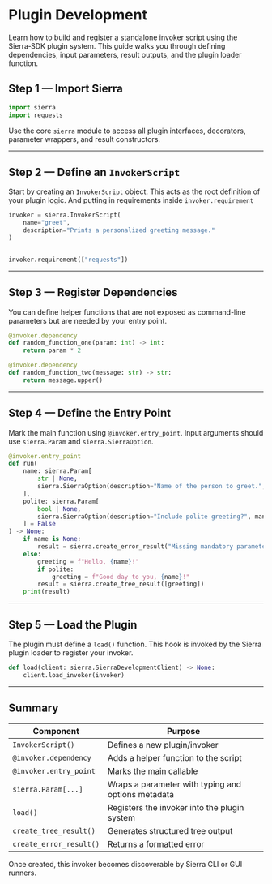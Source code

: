 # Plugin Development

Learn how to build and register a standalone invoker script using the Sierra‑SDK plugin system. This guide walks you through defining dependencies, input parameters, result outputs, and the plugin loader function.

## Step 1 — Import Sierra

```python
import sierra
import requests
```

Use the core `sierra` module to access all plugin interfaces, decorators, parameter wrappers, and result constructors.

---

## Step 2 — Define an `InvokerScript`

Start by creating an `InvokerScript` object. This acts as the root definition of your plugin logic. And putting in requirements inside `invoker.requirement`

```python
invoker = sierra.InvokerScript(
    name="greet",
    description="Prints a personalized greeting message."
)


invoker.requirement(["requests"])
```

---

## Step 3 — Register Dependencies

You can define helper functions that are not exposed as command-line parameters but are needed by your entry point.

```python
@invoker.dependency
def random_function_one(param: int) -> int:
    return param * 2

@invoker.dependency
def random_function_two(message: str) -> str:
    return message.upper()
```

---

## Step 4 — Define the Entry Point

Mark the main function using `@invoker.entry_point`. Input arguments should use `sierra.Param` and `sierra.SierraOption`.

```python
@invoker.entry_point
def run(
    name: sierra.Param[
        str | None,
        sierra.SierraOption(description="Name of the person to greet.", mandatory="MANDATORY")
    ],
    polite: sierra.Param[
        bool | None,
        sierra.SierraOption(description="Include polite greeting?", mandatory=None)
    ] = False
) -> None:
    if name is None:
        result = sierra.create_error_result("Missing mandatory parameter: name")
    else:
        greeting = f"Hello, {name}!"
        if polite:
            greeting = f"Good day to you, {name}!"
        result = sierra.create_tree_result([greeting])
    print(result)
```

---

## Step 5 — Load the Plugin

The plugin must define a `load()` function. This hook is invoked by the Sierra plugin loader to register your invoker.

```python
def load(client: sierra.SierraDevelopmentClient) -> None:
    client.load_invoker(invoker)
```

---

## Summary

| Component               | Purpose                                            |
| ----------------------- | -------------------------------------------------- |
| `InvokerScript()`       | Defines a new plugin/invoker                       |
| `@invoker.dependency`   | Adds a helper function to the script               |
| `@invoker.entry_point`  | Marks the main callable                            |
| `sierra.Param[...]`     | Wraps a parameter with typing and options metadata |
| `load()`                | Registers the invoker into the plugin system       |
| `create_tree_result()`  | Generates structured tree output                   |
| `create_error_result()` | Returns a formatted error                          |

Once created, this invoker becomes discoverable by Sierra CLI or GUI runners.

